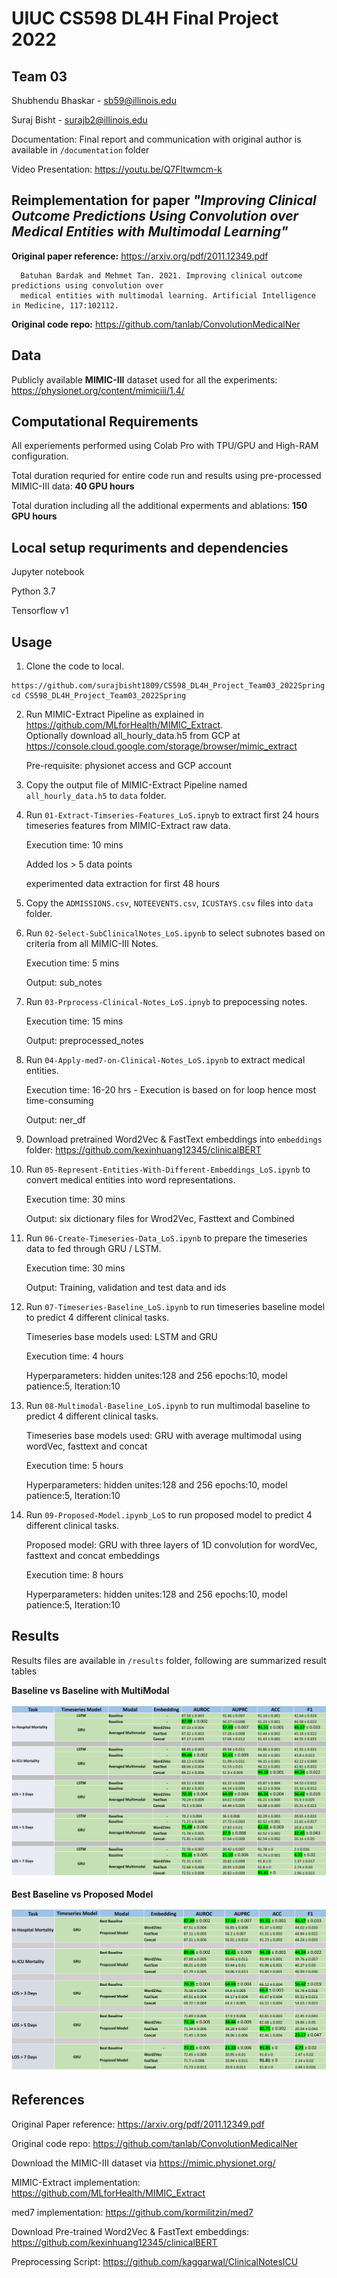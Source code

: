# UIUC CS598 DL4H Final Project 2022

## Team 03
Shubhendu Bhaskar - sb59@illinois.edu

Suraj Bisht - surajb2@illinois.edu

Documentation: Final report and communication with original author is available in ``/documentation`` folder

Video Presentation: https://youtu.be/Q7Fltwmcm-k

## Reimplementation for paper *"Improving Clinical Outcome Predictions Using Convolution over Medical Entities with Multimodal Learning"*
**Original paper reference:** https://arxiv.org/pdf/2011.12349.pdf

      Batuhan Bardak and Mehmet Tan. 2021. Improving clinical outcome predictions using convolution over 
      medical entities with multimodal learning. Artificial Intelligence in Medicine, 117:102112.  

**Original code repo:**  https://github.com/tanlab/ConvolutionMedicalNer

## Data
Publicly available **MIMIC-III** dataset used for all the experiments: https://physionet.org/content/mimiciii/1.4/ 


## Computational Requirements
All experiements performed using Colab Pro with TPU/GPU and High-RAM configuration.

Total duration requried for entire code run and results using pre-processed MIMIC-III data: **40 GPU hours**

Total duration including all the additional experments and ablations: **150 GPU hours**

## Local setup requriments and dependencies
Jupyter notebook

Python 3.7

Tensorflow v1

## Usage

1. Clone the code to local.   
```
https://github.com/surajbisht1809/CS598_DL4H_Project_Team03_2022Spring.git
cd CS598_DL4H_Project_Team03_2022Spring
```
2. Run MIMIC-Extract Pipeline as explained in https://github.com/MLforHealth/MIMIC_Extract.   
   Optionally download all_hourly_data.h5 from GCP at https://console.cloud.google.com/storage/browser/mimic_extract
   
      Pre-requisite: physionet access and GCP account

3. Copy the output file of MIMIC-Extract Pipeline named `all_hourly_data.h5` to `data` folder.

4. Run `01-Extract-Timseries-Features_LoS.ipnyb` to extract first 24 hours timeseries features from MIMIC-Extract raw data.
   
      Execution time: 10 mins
   
      Added los > 5 data points
   
   experimented data extraction for first 48 hours

5. Copy the `ADMISSIONS.csv`, `NOTEEVENTS.csv`, `ICUSTAYS.csv` files into `data` folder. 

6. Run `02-Select-SubClinicalNotes_LoS.ipynb` to select subnotes based on criteria from all MIMIC-III Notes.
   
   Execution time: 5 mins
   
   Output: sub_notes

7. Run `03-Prprocess-Clinical-Notes_LoS.ipnyb` to prepocessing notes.

   Execution time: 15 mins
   
   Output:  preprocessed_notes

8. Run `04-Apply-med7-on-Clinical-Notes_LoS.ipynb` to extract medical entities.

   Execution time: 16-20 hrs - Execution is based on for loop hence most time-consuming
   
   Output:  ner_df

9. Download pretrained Word2Vec & FastText embeddings into `embeddings` folder: https://github.com/kexinhuang12345/clinicalBERT

10. Run `05-Represent-Entities-With-Different-Embeddings_LoS.ipynb` to convert medical entities into word representations.

      Execution time: 30 mins
   
      Output:  six dictionary files for Wrod2Vec, Fasttext and Combined

11. Run `06-Create-Timeseries-Data_LoS.ipynb` to prepare the timeseries data to fed through GRU / LSTM.

      Execution time: 30 mins
   
      Output:  Training, validation and test data and ids

12. Run `07-Timeseries-Baseline_LoS.ipynb` to run timeseries baseline model to predict 4 different clinical tasks.

    Timeseries base models used: LSTM and GRU
    
    Execution time: 4 hours
    
    Hyperparameters: hidden unites:128 and 256 epochs:10, model patience:5, Iteration:10

13. Run `08-Multimodal-Baseline_LoS.ipynb` to run multimodal baseline to predict 4 different clinical tasks.

    Timeseries base models used: GRU with average multimodal using wordVec, fasttext and concat
    
    Execution time: 5 hours
    
    Hyperparameters: hidden unites:128 and 256 epochs:10, model patience:5, Iteration:10
    
14. Run `09-Proposed-Model.ipynb_LoS` to run proposed model to predict 4 different clinical tasks.

    Proposed model: GRU with three layers of 1D convolution for wordVec, fasttext and concat embeddings 
    
    Execution time: 8 hours
    
    Hyperparameters: hidden unites:128 and 256 epochs:10, model patience:5, Iteration:10

## Results
Results files are available in ``/results`` folder, following are summarized result tables

**Baseline vs Baseline with MultiModal**

![Alt text](/results/images/Baseline.png "Baseline Models")

**Best Baseline vs Proposed Model**

![Alt text](/results/images/Proposed.png "Proposed Model")

## References

Original Paper reference: https://arxiv.org/pdf/2011.12349.pdf

Original code repo:  https://github.com/tanlab/ConvolutionMedicalNer

Download the MIMIC-III dataset via https://mimic.physionet.org/

MIMIC-Extract implementation: https://github.com/MLforHealth/MIMIC_Extract

med7 implementation: https://github.com/kormilitzin/med7

Download Pre-trained Word2Vec & FastText embeddings: https://github.com/kexinhuang12345/clinicalBERT

Preprocessing Script: https://github.com/kaggarwal/ClinicalNotesICU
